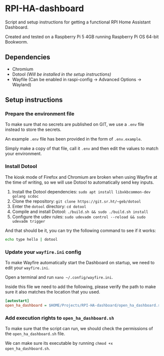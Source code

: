# RPI-HA-dashboard
Script and setup instructions for getting a functional RPI Home Assistant Dashboard.

Created and tested on a Raspberry Pi 5 4GB running Raspberry Pi OS 64-bit Bookworm.


## Dependencies
- Chromium
- Dotool *(Will be installed in the setup instructions)*
- Wayfile (Can be enabled in raspi-config -> Advanced Options -> Wayland)


## Setup instructions
### Prepare the environment file
To make sure that no secrets are published on GIT, we use a `.env` file instead to store the secrets.

An example `.env` file has been provided in the form of `.env.example`.

Simply make a copy of that file, call it `.env` and then edit the values to match your environment.



### Install Dotool
The kiosk mode of Firefox and Chromium are broken when using Wayfire at the time of writing, so we will use Dotool to automatically send key inputs.

1. Install the Dotool dependencies: `sudo apt install libxkbcommon-dev golang scdoc`
2. Clone the repository: `git clone https://git.sr.ht/~geb/dotool`
3. Enter the `dotool` directory: `cd dotool`
4. Compile and install Dotool: `./build.sh && sudo ./build.sh install`
5. Configure the udev rules: `sudo udevadm control --reload && sudo udevadm trigger`

And that should be it, you can try the following command to see if it works: 
```sh
echo type hello | dotool
```


### Update your `wayfire.ini` config
To make Wayfire automatically start the Dashboard on startup, we need to edit your `wayfire.ini`.

Open a terminal and run `nano ~/.config/wayfire.ini`.

Inside this file we need to add the following, please verify the path to make sure it also matches the location that you used.

```ini
[autostart]
open_ha_dashboard = $HOME/Projects/RPI-HA-dashboard/open_ha_dashboard.sh
```

### Add execution rights to `open_ha_dashboard.sh`
To make sure that the script can run, we should check the permissions of the `open_ha_dashboard.sh` file.

We can make sure its executable by running `chmod +x open_ha_dashboard.sh`.
